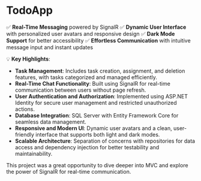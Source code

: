# TodoApp
✅ **Real-Time Messaging** powered by SignalR 
✅ **Dynamic User Interface** with personalized user avatars and responsive design 
✅ **Dark Mode Support** for better accessibility 
✅ **Effortless Communication** with intuitive message input and instant updates 

💡 **Key Highlights**: 

- **Task Management**: Includes task creation, assignment, and deletion features, with tasks categorized and managed efficiently. 
- **Real-Time Chat Functionality**: Built using SignalR for real-time communication between users without page refresh. 
- **User Authentication and Authorization**: Implemented using ASP.NET Identity for secure user management and restricted unauthorized actions. 
- **Database Integration**: SQL Server with Entity Framework Core for seamless data management. 
- **Responsive and Modern UI**: Dynamic user avatars and a clean, user-friendly interface that supports both light and dark modes. 
- **Scalable Architecture**: Separation of concerns with repositories for data access and dependency injection for better testability and maintainability. 

This project was a great opportunity to dive deeper into MVC and explore the power of SignalR for real-time communication. 
